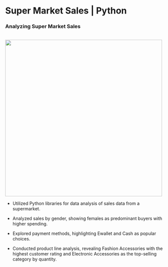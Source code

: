 <h1> Super Market Sales | Python </h1>

<h3>Analyzing Super Market Sales</h3>
<br>
<img src="Assests1/Img1.png" width=500 />

* Utilized Python libraries for data analysis of sales data from a supermarket.

* Analyzed sales by gender, showing females as predominant buyers with higher spending.

* Explored payment methods, highlighting Ewallet and Cash as popular choices.

* Conducted product line analysis, revealing Fashion Accessories with the highest customer rating and Electronic Accessories as the top-selling category by quantity.



